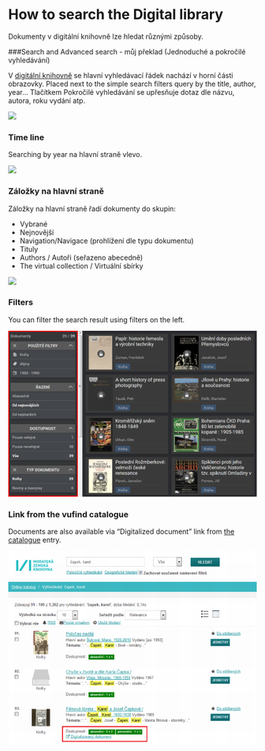 # How to search the Digital library
Dokumenty v digitální knihovně lze hledat různými způsoby.

###Search and Advanced search - můj překlad (Jednoduché a pokročilé vyhledávání)

V <a href="http://kramerius.mzk.cz/" target="_blank">digitální knihovně</a> se hlavní vyhledávací řádek nachází v horní části obrazovky.
Placed next to the simple search filters query by the title, author, year...
Tlačítkem Pokročilé vyhledávání se upřesňuje dotaz dle názvu, autora, roku vydání atp.

![](/images/help/jakHledat/jednoducheHledani.png)

### Time line
Searching by year na hlavní straně vlevo.

![](/images/help/jakHledat/casovaOsa.png)

### Záložky na hlavní straně
Záložky na hlavní straně řadí dokumenty do skupin:

* Vybrané
* Nejnovější
* Navigation/Navigace (prohlížení dle typu dokumentu)
* Tituly
* Authors / Autoři (seřazeno abecedně)
* The virtual collection / Virtuální sbírky

![](/images/help/jakHledat/zalozky.png)

### Filters
You can filter the search result using filters on the left.

![](/images/help/jakHledat/filtry.png)

### Link from the vufind catalogue
Documents are also available via “Digitalized document” link from <a href="https://vufind.mzk.cz/" target="_blank">the catalogue</a> entry.

![](/images/help/jakHledat/katalog.png)
